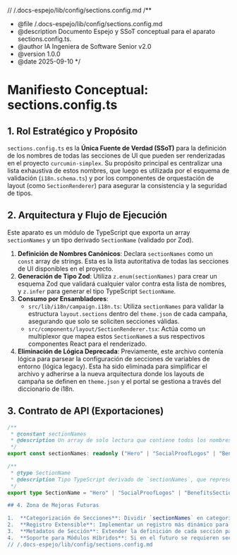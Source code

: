 // /.docs-espejo/lib/config/sections.config.md
/**
 * @file /.docs-espejo/lib/config/sections.config.md
 * @description Documento Espejo y SSoT conceptual para el aparato sections.config.ts.
 * @author IA Ingeniera de Software Senior v2.0
 * @version 1.0.0
 * @date 2025-09-10
 */
# Manifiesto Conceptual: sections.config.ts

## 1. Rol Estratégico y Propósito

`sections.config.ts` es la **Única Fuente de Verdad (SSoT)** para la definición de los nombres de todas las secciones de UI que pueden ser renderizadas en el proyecto `curcumin-simplex`. Su propósito principal es centralizar una lista exhaustiva de estos nombres, que luego es utilizada por el esquema de validación (`i18n.schema.ts`) y por los componentes de orquestación de layout (como `SectionRenderer`) para asegurar la consistencia y la seguridad de tipos.

## 2. Arquitectura y Flujo de Ejecución

Este aparato es un módulo de TypeScript que exporta un array `sectionNames` y un tipo derivado `SectionName` (validado por Zod).

1.  **Definición de Nombres Canónicos**: Declara `sectionNames` como un `const` array de strings. Esta es la lista autoritativa de todas las secciones de UI disponibles en el proyecto.
2.  **Generación de Tipo Zod**: Utiliza `z.enum(sectionNames)` para crear un esquema Zod que validará cualquier valor contra esta lista de nombres, y `z.infer` para generar el tipo TypeScript `SectionName`.
3.  **Consumo por Ensambladores**:
    *   `src/lib/i18n/campaign.i18n.ts`: Utiliza `sectionNames` para validar la estructura `layout.sections` dentro del `theme.json` de cada campaña, asegurando que solo se soliciten secciones válidas.
    *   `src/components/layout/SectionRenderer.tsx`: Actúa como un multiplexor que mapea estos `SectionName`s a sus respectivos componentes React para el renderizado.
4.  **Eliminación de Lógica Deprecada**: Previamente, este archivo contenía lógica para parsear la configuración de secciones de variables de entorno (lógica legacy). Esta ha sido eliminada para simplificar el archivo y adherirse a la nueva arquitectura donde los layouts de campaña se definen en `theme.json` y el portal se gestiona a través del diccionario de i18n.

## 3. Contrato de API (Exportaciones)

```typescript
/**
 * @constant sectionNames
 * @description Un array de solo lectura que contiene todos los nombres canónicos de las secciones de UI.
 */
export const sectionNames: readonly ("Hero" | "SocialProofLogos" | "BenefitsSection" | "IngredientAnalysis" | "ThumbnailCarousel" | "TestimonialGrid" | "DoubleScrollingBanner" | "FaqAccordion" | "GuaranteeSection" | "OrderSection" | "NewsGrid" | "HeroNews" | "ProductShowcase")[];

/**
 * @type SectionName
 * @description Tipo TypeScript derivado de `sectionNames`, que representa un nombre de sección válido.
 */
export type SectionName = "Hero" | "SocialProofLogos" | "BenefitsSection" | "IngredientAnalysis" | "ThumbnailCarousel" | "TestimonialGrid" | "DoubleScrollingBanner" | "FaqAccordion" | "GuaranteeSection" | "OrderSection" | "NewsGrid" | "HeroNews" | "ProductShowcase";```

## 4. Zona de Mejoras Futuras

1.  **Categorización de Secciones**: Dividir `sectionNames` en categorías (ej. `CampaignSections`, `PortalSections`, `RazBitSections`) para una mejor organización y tipado más granular.
2.  **Registro Extensible**: Implementar un registro más dinámico para las secciones que permita añadir nuevas secciones de forma programática (ej. mediante un plugin), en lugar de una lista estática.
3.  **Metadatos de Sección**: Extender la definición de cada sección para incluir metadatos como una descripción, requisitos de datos, o una URL de documentación.
4.  **Soporte para Módulos Híbridos**: Si en el futuro se requieren secciones con lógica específica de Server y Client Components, actualizar el registro para distinguir y gestionar estas complejidades.
// /.docs-espejo/lib/config/sections.config.md